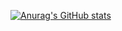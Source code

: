 
[![Anurag's GitHub stats](https://github-readme-stats.vercel.app/api?username=lambdavi)](https://github.com/anuraghazra/github-readme-stats)

